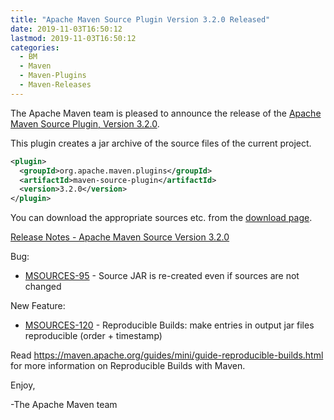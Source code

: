 ```yaml
---
title: "Apache Maven Source Plugin Version 3.2.0 Released"
date: 2019-11-03T16:50:12
lastmod: 2019-11-03T16:50:12
categories:
  - BM
  - Maven
  - Maven-Plugins
  - Maven-Releases
---
```

The Apache Maven team is pleased to announce the release of the 
[Apache Maven Source Plugin, Version 3.2.0][home].

This plugin creates a jar archive of the source files of the current project.

```xml
<plugin>
  <groupId>org.apache.maven.plugins</groupId>
  <artifactId>maven-source-plugin</artifactId>
  <version>3.2.0</version>
</plugin>
```

You can download the appropriate sources etc. from the [download page][download].

<!-- more -->

[Release Notes - Apache Maven Source Version 3.2.0][release]

Bug:

 * [MSOURCES-95](https://issues.apache.org/jira/browse/MSOURCES-95) - Source JAR is re-created even if sources are not changed

New Feature:

 * [MSOURCES-120](https://issues.apache.org/jira/browse/MSOURCES-120) - Reproducible Builds: make entries in output jar files reproducible (order + timestamp)

Read https://maven.apache.org/guides/mini/guide-reproducible-builds.html for more information on Reproducible Builds with Maven.

Enjoy,

-The Apache Maven team

[download]: https://maven.apache.org/plugins/maven-source-plugin/download.html
[home]: https://maven.apache.org/plugins/maven-source-plugin/
[release]: https://issues.apache.org/jira/secure/ReleaseNote.jspa?projectId=12317924&version=12345522
